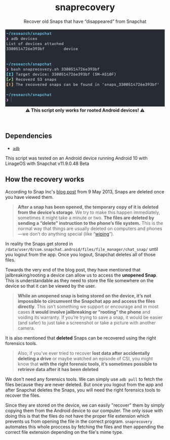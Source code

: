 <h1 align="center">snaprecovery</h1>
<p align="center">
Recover old Snaps that have “disappeared” from Snapchat
<br>
<br>
<img src="images/preview.png">
<br>
  <b>⚠️ This script only works for rooted Android devices! ⚠️</b>
</p>
<br>


## Dependencies
- [`adb`](https://developer.android.com/studio/command-line/adb)

This script was tested on an Android device running Android 10 with LinageOS with Snapchat v11.9.0.48 Beta

## How the recovery works
According to Snap Inc's [blog post](https://www.snap.com/en-US/news/post/how-snaps-are-stored-and-deleted) from 9 May 2013, Snaps are deleted once you have viewed them.

> **After a snap has been opened, the temporary copy of it is deleted from the device’s storage**. We try to make this happen immediately, sometimes it might take a minute or two. **The files are deleted by sending a “delete” instruction to the phone’s file system.** This is the normal way that things are usually deleted on computers and phones—we don’t do anything special (like “[wiping](https://en.wikipedia.org/wiki/Data_erasure)”).

In reality the Snaps get stored in `/data/user/0/com.snapchat.android/files/file_manager/chat_snap/` until you logout from the app. Once you logout, Snapchat deletes all of those files. 

Towards the very end of the blog post, they have mentioned that jailbreaking/rooting a device can allow us to access the **unopened Snap**. This is understandable as they need to store the file somewhere on the device so that it can be viewed by the user.

> **While an unopened snap is being stored on the device, it’s not impossible to circumvent the Snapchat app and access the files directly**. This isn’t something we support or encourage and in most cases **it would involve jailbreaking or “rooting” the phone** and voiding its warranty. If you’re trying to save a snap, it would be easier (and safer) to just take a screenshot or take a picture with another camera.

It is also mentioned that **deleted** Snaps can be recovered using the right forensics tools.

> Also, if you’ve ever tried to recover **lost data after accidentally deleting a drive** or maybe watched an episode of CSI, you might know that **with the right forensic tools, it’s sometimes possible to retrieve data after it has been deleted**

We don't need any forensics tools. We can simply use `adb pull` to fetch the files because they are never deleted. But once you logout from the app and after Snapchat deletes the Snaps, you will need the right forensics tools to recover the files.

Since they are stored on the device, we can easily "recover" them by simply copying them from the Android device to our computer. The only issue with doing this is that the files do not have the proper file extension which prevents us from opening the file in the correct program. `snaprecovery` automates this whole proccess by fetching the files and then appending the correct file extension depending on the file's mime type.
